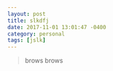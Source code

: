 ```yaml
---
layout: post
title: slkdfj
date: 2017-11-01 13:01:47 -0400
category: personal
tags: [jslk]
---
```


> [](https://uncw.edu/profiles/sutton_cheryl.html)
brows
> [](https://uncw.edu/profiles/sutton_cheryl.html)
brows
> [](https://uncw.edu/profiles/sutton_cheryl.html)

